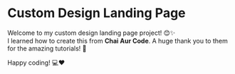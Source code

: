# Custom Design Landing Page

Welcome to my custom design landing page project! 😊✨  
I learned how to create this from **Chai Aur Code**. A huge thank you to them for the amazing tutorials! 🙌

Happy coding! 💻❤️
